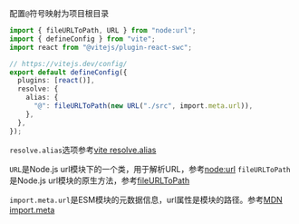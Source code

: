 


配置`@`符号映射为项目根目录

``` ts
import { fileURLToPath, URL } from "node:url";
import { defineConfig } from "vite";
import react from "@vitejs/plugin-react-swc";

// https://vitejs.dev/config/
export default defineConfig({
  plugins: [react()],
  resolve: {
    alias: {
      "@": fileURLToPath(new URL("./src", import.meta.url)),
    },
  },
});
```



`resolve.alias`选项参考[vite resolve.alias](https://cn.vitejs.dev/config/shared-options.html#resolve-alias)

`URL`是Node.js url模块下的一个类，用于解析URL，参考[node:url](https://nodejs.cn/api/url.html#%E7%B1%BBurl)
`fileURLToPath`是Node.js url模块的原生方法，参考[fileURLToPath](https://nodejs.cn/api/url.html#urlfileurltopathurl)

`import.meta.url`是ESM模块的元数据信息，url属性是模块的路径。参考[MDN import.meta](https://developer.mozilla.org/zh-CN/docs/Web/JavaScript/Reference/Operators/import.meta)
